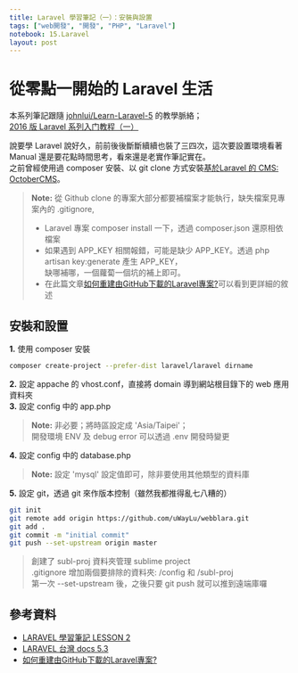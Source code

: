 ```yaml
---
title: Laravel 學習筆記（一）：安裝與設置
tags: ["web開發", "開發", "PHP", "Laravel"]
notebook: 15.Laravel
layout: post
---
```


# 從零點一開始的 Laravel 生活
本系列筆記跟隨 [johnlui/Learn-Laravel-5][3] 的教學脈絡；  
[2016 版 Laravel 系列入门教程（一）][4]

說要學 Laravel 說好久，前前後後斷斷續續也裝了三四次，這次要設置環境看著 Manual 還是要花點時間思考，看來還是老實作筆記實在。  
之前曾經使用過 composer 安裝、以 git clone 方式安裝[基於Laravel 的 CMS: OctoberCMS][1]。

> **Note:** 從 Github clone 的專案大部分都要補檔案才能執行，缺失檔案見專案內的 .gitignore,
> + Laravel 專案 composer install 一下，透過 composer.json 還原相依檔案
> + 如果遇到 APP_KEY 相關報錯，可能是缺少 APP_KEY。透過 php artisan key:generate 產生 APP_KEY，  
>   缺哪補哪，一個蘿蔔一個坑的補上即可。
> + 在此篇文章[如何重建由GitHub下載的Laravel專案?][2]可以看到更詳細的敘述

## 安裝和設置

**1.** 使用 composer 安裝  

```sh  
composer create-project --prefer-dist laravel/laravel dirname  
```
  
**2.** 設定 appache 的 vhost.conf，直接將 domain 導到網站根目錄下的 web 應用資料夾  
**3.** 設定 config 中的 app.php  
> **Note:** 非必要；將時區設定成 'Asia/Taipei'；  
> 開發環境 ENV 及 debug error 可以透過 .env 開發時變更  

**4.** 設定 config 中的 database.php  
> **Note:** 設定 'mysql' 設定值即可，除非要使用其他類型的資料庫  

**5.** 設定 git，透過 git 來作版本控制（雖然我都推得亂七八糟的）  
  
```sh  
git init  
git remote add origin https://github.com/uWayLu/webblara.git  
git add .  
git commit -m "initial commit"  
git push --set-upstream origin master
```
  
> 創建了 subl-proj 資料夾管理 sublime project  
> .gitignore 增加兩個要排除的資料夾: /config 和 /subl-proj  
> 第一次 --set-upstream 後，之後只要 git push 就可以推到遠端庫囉

## 參考資料
+ [LARAVEL 學習筆記 LESSON 2](http://blog.fukuball.com/laravel-xue-xi-bi-ji-lesson-2/)
+ [LARAVEL 台灣 docs 5.3](https://laravel.tw/docs/5.3/configuration)
+ [如何重建由GitHub下載的Laravel專案?](http://oomusou.io/laravel/laravel-clone-from-github/)

<!-- 以下註解連結 -->

[1]: https://octobercms.com/ "OcterberCMS"
[2]: http://oomusou.io/laravel/laravel-clone-from-github/ "如何重建由GitHub下載的Laravel專案?"
[3]: https://github.com/johnlui/Learn-Laravel-5/ "2016 版 Laravel 系列入门教程"
[4]: https://github.com/johnlui/Learn-Laravel-5/issues/4 "2016 版 Laravel 系列入门教程（一）"